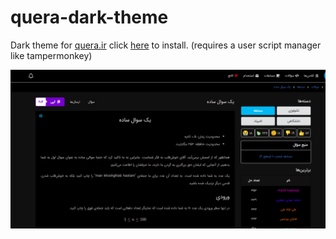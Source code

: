 # quera-dark-theme
Dark theme for [quera.ir](quera.ir) click [here](https://github.com/aerfanr/quera-dark-theme/raw/main/quera-dark.user.js) to install. (requires a user script manager like tampermonkey)

![previe image](https://github.com/aerfanr/quera-dark-theme/raw/main/preview.png)
